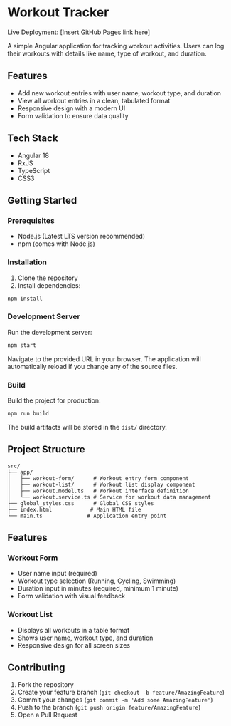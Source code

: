# Workout Tracker

Live Deployment: [Insert GitHub Pages link here]

A simple Angular application for tracking workout activities. Users can log their workouts with details like name, type of workout, and duration.

## Features

- Add new workout entries with user name, workout type, and duration
- View all workout entries in a clean, tabulated format
- Responsive design with a modern UI
- Form validation to ensure data quality

## Tech Stack

- Angular 18
- RxJS
- TypeScript
- CSS3

## Getting Started

### Prerequisites

- Node.js (Latest LTS version recommended)
- npm (comes with Node.js)

### Installation

1. Clone the repository
2. Install dependencies:
```bash
npm install
```

### Development Server

Run the development server:
```bash
npm start
```
Navigate to the provided URL in your browser. The application will automatically reload if you change any of the source files.

### Build

Build the project for production:
```bash
npm run build
```
The build artifacts will be stored in the `dist/` directory.

## Project Structure

```
src/
├── app/
│   ├── workout-form/      # Workout entry form component
│   ├── workout-list/      # Workout list display component
│   ├── workout.model.ts   # Workout interface definition
│   └── workout.service.ts # Service for workout data management
├── global_styles.css      # Global CSS styles
├── index.html            # Main HTML file
└── main.ts              # Application entry point
```

## Features

### Workout Form
- User name input (required)
- Workout type selection (Running, Cycling, Swimming)
- Duration input in minutes (required, minimum 1 minute)
- Form validation with visual feedback

### Workout List
- Displays all workouts in a table format
- Shows user name, workout type, and duration
- Responsive design for all screen sizes

## Contributing

1. Fork the repository
2. Create your feature branch (`git checkout -b feature/AmazingFeature`)
3. Commit your changes (`git commit -m 'Add some AmazingFeature'`)
4. Push to the branch (`git push origin feature/AmazingFeature`)
5. Open a Pull Request

